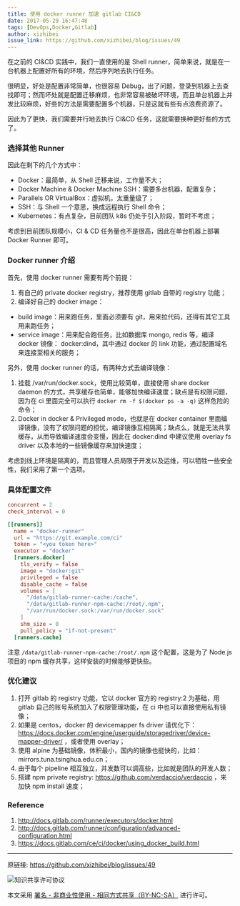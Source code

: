 ```yaml
---
title: 使用 docker runner 加速 gitlab CI&CD
date: 2017-05-29 16:47:48
tags: [DevOps,Docker,Gitlab]
author: xizhibei
issue_link: https://github.com/xizhibei/blog/issues/49
---
```

在之前的 CI&CD 实践中，我们一直使用的是 Shell runner，简单来说，就是在一台机器上配置好所有的环境，然后序列地去执行任务。

很明显，好处是配置非常简单，也很容易 Debug，出了问题，登录到机器上去查找即可；然而坏处就是配置迁移麻烦，也非常容易被破坏环境，而且单台机器上并发比较麻烦，好些的方法是需要配置多个机器，只是这就有些有点浪费资源了。

因此为了更快，我们需要并行地去执行 CI&CD 任务，这就需要换种更好些的方式了。

### 选择其他 Runner
因此在剩下的几个方式中：

* Docker：最简单，从 Shell 迁移来说，工作量不大；
* Docker Machine & Docker Machine SSH：需要多台机器，配置复杂；
* Parallels OR VirtualBox：虚拟机，太重量级了；
* SSH：与 Shell 一个意思，换成远程执行 Shell 命令；
* Kubernetes：有点复杂，目前团队 k8s 仍处于引入阶段，暂时不考虑；

考虑到目前团队规模小，CI & CD 任务量也不是很高，因此在单台机器上部署 Docker Runner 即可。

### Docker runner 介绍
首先，使用 docker runner 需要有两个前提：

1. 有自己的 private docker registry，推荐使用 gitlab 自带的 registry 功能；
2. 编译好自己的 docker image：
 * build image：用来跑任务，里面必须要有 git，用来拉代码，还得有其它工具用来跑任务；
 * service image：用来配合跑任务，比如数据库 mongo, redis 等，编译 docker 镜像： docker:dind，其中通过 docker 的 link 功能，通过配置域名来连接至相关的服务；

另外，使用 docker runner 的话，有两种方式去编译镜像：

1. 挂载 /var/run/docker.sock，使用比较简单，直接使用 share docker daemon 的方式，共享缓存也简单，能够加快编译速度；缺点是有权限问题，因为在 ci 里面完全可以执行 `docker rm -f $(docker ps -a -q)` 这样危险的命令；
2. Docker in docker & Privileged mode，也就是在 docker container 里面编译镜像，没有了权限问题的担忧，编译镜像互相隔离；缺点么，就是无法共享缓存，从而导致编译速度会变慢，因此在 docker:dind 中建议使用 overlay fs driver 以及本地的一些镜像缓存来加快速度；

考虑到线上环境是隔离的，而且管理人员局限于开发以及运维，可以牺牲一些安全性，我们采用了第一个选项。

### 具体配置文件

```toml
concurrent = 2
check_interval = 0

[[runners]]
  name = "docker-runner"
  url = "https://git.example.com/ci"
  token = "<you token here>"
  executor = "docker"
  [runners.docker]
    tls_verify = false
    image = "docker:git"
    privileged = false
    disable_cache = false
    volumes = [
      "/data/gitlab-runner-cache:/cache",
      "/data/gitlab-runner-npm-cache:/root/.npm",
      "/var/run/docker.sock:/var/run/docker.sock"
    ]
    shm_size = 0
    pull_policy = "if-not-present"
  [runners.cache]
```

注意 `/data/gitlab-runner-npm-cache:/root/.npm` 这个配置，这是为了 Node.js 项目的 npm 缓存共享，这样安装的时候能够更快些。

### 优化建议

1. 打开 gitlab 的 registry 功能，它以 docker 官方的 registry:2 为基础，用 gitlab 自己的账号系统加入了权限管理功能，在 ci 中也可以直接使用私有镜像；
2. 如果是 centos，docker 的 devicemapper fs driver 请优化下：https://docs.docker.com/engine/userguide/storagedriver/device-mapper-driver/ ，或者使用 overlay； 
3. 使用 alpine 为基础镜像，体积最小，国内的镜像也挺快的，比如：mirrors.tuna.tsinghua.edu.cn；
4. 由于每个 pipeline 相互独立，并发数可以调高些，比如就是团队的开发人数；
5. 搭建 npm private registry: https://github.com/verdaccio/verdaccio ，来加快 npm install 速度；

### Reference
1. http://docs.gitlab.com/runner/executors/docker.html
2. http://docs.gitlab.com/runner/configuration/advanced-configuration.html
3. https://docs.gitlab.com/ce/ci/docker/using_docker_build.html



***
原链接: https://github.com/xizhibei/blog/issues/49

![知识共享许可协议](https://i.creativecommons.org/l/by-nc-sa/4.0/88x31.png "署名 - 非商业性使用 - 相同方式共享（BY-NC-SA）")

本文采用 [署名 - 非商业性使用 - 相同方式共享（BY-NC-SA）](https://creativecommons.org/licenses/by-nc-sa/4.0/deed.zh) 进行许可。
